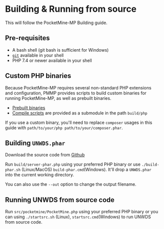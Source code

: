 # Building & Running from source
This will follow the PocketMine-MP Building guide.
## Pre-requisites
- A bash shell (git bash is sufficient for Windows)
- [`git`](https://git-scm.com) available in your shell
- PHP 7.4 or newer available in your shell

## Custom PHP binaries
Because PocketMine-MP requires several non-standard PHP extensions and configuration, PMMP provides scripts to build custom binaries for running PocketMine-MP, as well as prebuilt binaries.

- [Prebuilt binaries](https://jenkins.pmmp.io/job/PHP-7.4-Aggregate)
- [Compile scripts](https://github.com/pmmp/php-build-scripts) are provided as a submodule in the path `build/php`

If you use a custom binary, you'll need to replace `composer` usages in this guide with `path/to/your/php path/to/your/composer.phar`.

## Building `UNWDS.phar`
Download the source code from [Github](https://github.com/UnnamedNetwork/UNWDS/)

Run `build/server-phar.php` using your preferred PHP binary or use `./build-phar.sh` (Linux/MacOS) `build-phar.cmd`(Windows). It'll drop a `UNWDS.phar` into the current working directory.

You can also use the `--out` option to change the output filename.

## Running UNWDS from source code
Run `src/pocketmine/PocketMine.php` using your preferred PHP binary or you can using `./startsrc.sh` (Linux), `startsrc.cmd`(Windows) to run UNWDS from source code.
